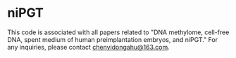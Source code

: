 # niPGT  
This code is associated with all papers related to "DNA methylome, cell-free DNA, spent medium of human preimplantation embryos, and niPGT." For any inquiries, please contact chenyidongahu@163.com.
